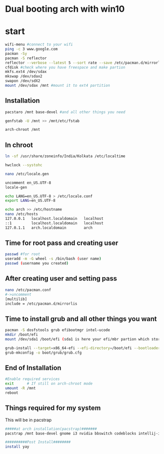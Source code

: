 # Dual booting arch with win10
# start

```bash
wifi-menu #connect to your wifi
ping -c 3 www.google.com
pacman -Sy 
pacman -S reflector
reflector --verbose --latest 5 --sort rate --save /etc/pacman.d/mirrorlist
cfdisk #check where you have freespace and make partion
mkfs.ext4 /dev/sdax
mkswap /dev/sdax2
swapon /dev/sdX2
mount /dev/sdax /mnt #mount it to ext4 partition
```

## Installation


```bash
pacstaro /mnt base-devel #and all other things you need

genfstab -U /mnt >> /mnt/etc/fstab
```



```bash
arch-chroot /mnt
```

## In chroot

```bash
ln -sf /usr/share/zoneinfo/India/Kolkata /etc/localtime

hwclock --systohc

nano /etc/locale.gen

uncomment en_US.UTF-8
locale-gen

echo LANG=en_US.UTF-8 > /etc/locale.conf
export LANG=en_US.UTF-8

echo arch >> /etc/hostname
nano /etc/hosts
127.0.0.1   localhost.localdomain   localhost 
::1         localhost.localdomain   localhost
127.0.1.1   arch.localdomain        arch 
```


## Time for root pass and creating user
```bash
passwd #for root
useradd -m -G wheel -s /bin/bash (user name)
passwd (username you created)
```
## After creating user and setting pass 
```bash
nano /etc/pacman.conf
#->uncomment 
[multilib]
include = /etc/pacman.d/mirrorlis
````
## Time to install grub and all other things you want
```bash
pacman -S dosfstools grub efibootmgr intel-ucode 
mkdir /boot/efi
mount /dev/sda1 /boot/efi (sda1 is here your efi/mbr partion which stores your bootloder)

grub-install --target=x86_64-efi --efi-directory=/boot/efi --bootloader-id=grub --recheck
grub-mkconfig -o boot/grub/grub.cfg
```
## End of Installation

```bash
#Enable required services
exit      # If still on arch-chroot mode
umount -R /mnt
reboot
```

## Things required for my system

This will be in pacstrap
```bash
#####at arch installation(pacstrap)#######
pacstrap /mnt base-devel gnome i3 nvidia bbswitch codeblocks intellij-idea-community-edition eclipse-jee rofi thunar networkmanager ntfs-3g lightdm lightdm-webkit2-greeter firefox chromium telegram-desktop git sudo network-manager-applet cpupower lib32-mesa xf86-video-intel acpi wpa_supplicant  dialog  xorg xorg-server-utils  xorg-xinit gnome-tweaks

##########Post Install########
install yay

```
